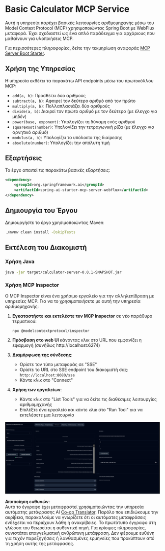 <!--
CO_OP_TRANSLATOR_METADATA:
{
  "original_hash": "ed9cab32cc67c12d8969b407aa47100a",
  "translation_date": "2025-07-13T17:54:30+00:00",
  "source_file": "03-GettingStarted/01-first-server/solution/java/README.md",
  "language_code": "el"
}
-->
# Basic Calculator MCP Service

Αυτή η υπηρεσία παρέχει βασικές λειτουργίες αριθμομηχανής μέσω του Model Context Protocol (MCP) χρησιμοποιώντας Spring Boot με WebFlux μεταφορά. Έχει σχεδιαστεί ως ένα απλό παράδειγμα για αρχάριους που μαθαίνουν για υλοποιήσεις MCP.

Για περισσότερες πληροφορίες, δείτε την τεκμηρίωση αναφοράς [MCP Server Boot Starter](https://docs.spring.io/spring-ai/reference/api/mcp/mcp-server-boot-starter-docs.html).


## Χρήση της Υπηρεσίας

Η υπηρεσία εκθέτει τα παρακάτω API endpoints μέσω του πρωτοκόλλου MCP:

- `add(a, b)`: Προσθέτει δύο αριθμούς
- `subtract(a, b)`: Αφαιρεί τον δεύτερο αριθμό από τον πρώτο
- `multiply(a, b)`: Πολλαπλασιάζει δύο αριθμούς
- `divide(a, b)`: Διαιρεί τον πρώτο αριθμό με τον δεύτερο (με έλεγχο για μηδέν)
- `power(base, exponent)`: Υπολογίζει τη δύναμη ενός αριθμού
- `squareRoot(number)`: Υπολογίζει την τετραγωνική ρίζα (με έλεγχο για αρνητικό αριθμό)
- `modulus(a, b)`: Υπολογίζει το υπόλοιπο της διαίρεσης
- `absolute(number)`: Υπολογίζει την απόλυτη τιμή

## Εξαρτήσεις

Το έργο απαιτεί τις παρακάτω βασικές εξαρτήσεις:

```xml
<dependency>
    <groupId>org.springframework.ai</groupId>
    <artifactId>spring-ai-starter-mcp-server-webflux</artifactId>
</dependency>
```

## Δημιουργία του Έργου

Δημιουργήστε το έργο χρησιμοποιώντας Maven:
```bash
./mvnw clean install -DskipTests
```

## Εκτέλεση του Διακομιστή

### Χρήση Java

```bash
java -jar target/calculator-server-0.0.1-SNAPSHOT.jar
```

### Χρήση MCP Inspector

Ο MCP Inspector είναι ένα χρήσιμο εργαλείο για την αλληλεπίδραση με υπηρεσίες MCP. Για να το χρησιμοποιήσετε με αυτή την υπηρεσία αριθμομηχανής:

1. **Εγκαταστήστε και εκτελέστε τον MCP Inspector** σε νέο παράθυρο τερματικού:
   ```bash
   npx @modelcontextprotocol/inspector
   ```

2. **Πρόσβαση στο web UI** κάνοντας κλικ στο URL που εμφανίζει η εφαρμογή (συνήθως http://localhost:6274)

3. **Διαμόρφωση της σύνδεσης**:
   - Ορίστε τον τύπο μεταφοράς σε "SSE"
   - Ορίστε το URL στο SSE endpoint του διακομιστή σας: `http://localhost:8080/sse`
   - Κάντε κλικ στο "Connect"

4. **Χρήση των εργαλείων**:
   - Κάντε κλικ στο "List Tools" για να δείτε τις διαθέσιμες λειτουργίες αριθμομηχανής
   - Επιλέξτε ένα εργαλείο και κάντε κλικ στο "Run Tool" για να εκτελέσετε μια λειτουργία

![MCP Inspector Screenshot](../../../../../../translated_images/tool.40e180a7b0d0fe2067cf96435532b01f63f7f8619d6b0132355a04b426b669ac.el.png)

**Αποποίηση ευθυνών**:  
Αυτό το έγγραφο έχει μεταφραστεί χρησιμοποιώντας την υπηρεσία αυτόματης μετάφρασης AI [Co-op Translator](https://github.com/Azure/co-op-translator). Παρόλο που επιδιώκουμε την ακρίβεια, παρακαλούμε να γνωρίζετε ότι οι αυτόματες μεταφράσεις ενδέχεται να περιέχουν λάθη ή ανακρίβειες. Το πρωτότυπο έγγραφο στη γλώσσα του θεωρείται η αυθεντική πηγή. Για κρίσιμες πληροφορίες, συνιστάται επαγγελματική ανθρώπινη μετάφραση. Δεν φέρουμε ευθύνη για τυχόν παρεξηγήσεις ή λανθασμένες ερμηνείες που προκύπτουν από τη χρήση αυτής της μετάφρασης.